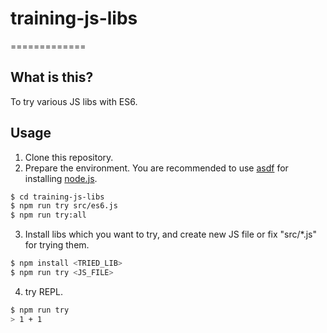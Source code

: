 # training-js-libs
=============

## What is this?

To try various JS libs with ES6.

## Usage

1. Clone this repository.
2. Prepare the environment. You are recommended to use [asdf](https://github.com/asdf-vm/asdf) for installing [node.js](https://nodejs.org/en/).
```bash
$ cd training-js-libs
$ npm run try src/es6.js
$ npm run try:all
```
3. Install libs which you want to try, and create new JS file or fix "src/\*.js" for trying them.
```bash
$ npm install <TRIED_LIB>
$ npm run try <JS_FILE>
```
4. try REPL.
```bash
$ npm run try
> 1 + 1
```

